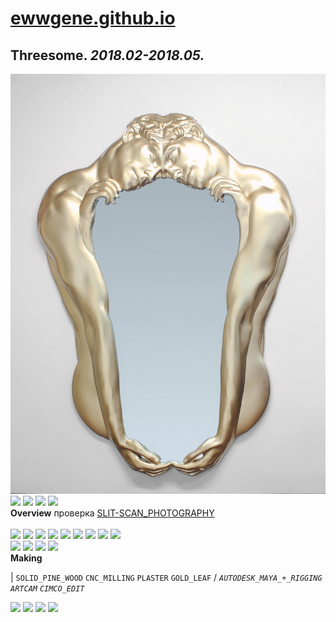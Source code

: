 
# [ewwgene.github.io](https://ewwgene.github.io/)
## Threesome. _2018.02-2018.05._
![Threesome](/100.jpg)<a href="https://ewwgene.github.io/Threesome/111.jpg"><img src="https://ewwgene.github.io/Threesome/111.jpg" height="66"></a> <a href="https://ewwgene.github.io/Threesome/113.jpg"><img src="https://ewwgene.github.io/Threesome/113.jpg" height="66"></a> <a href="https://ewwgene.github.io/Threesome/115.jpg"><img src="https://ewwgene.github.io/Threesome/115.jpg" height="66"></a> <a href="https://ewwgene.github.io/Threesome/117.jpg"><img src="https://ewwgene.github.io/Threesome/117.jpg" height="66"></a> 
<br>
**Overview**
 проверка [SLIT-SCAN_PHOTOGRAPHY](https://en.wikipedia.org/wiki/Slit-scan_photography)
<br><br>
<a href="https://ewwgene.github.io/Threesome/Making/111.jpg"><img src="https://ewwgene.github.io/Threesome/Making/111.jpg" height="66"></a> <a href="https://ewwgene.github.io/Threesome/Making/113.jpg"><img src="https://ewwgene.github.io/Threesome/Making/113.jpg" height="66"></a> <a href="https://ewwgene.github.io/Threesome/Making/115.jpg"><img src="https://ewwgene.github.io/Threesome/Making/115.jpg" height="66"></a> <a href="https://ewwgene.github.io/Threesome/Making/116.jpg"><img src="https://ewwgene.github.io/Threesome/Making/116.jpg" height="66"></a> <a href="https://ewwgene.github.io/Threesome/Making/117.jpg"><img src="https://ewwgene.github.io/Threesome/Making/117.jpg" height="66"></a> <a href="https://ewwgene.github.io/Threesome/Making/118.jpg"><img src="https://ewwgene.github.io/Threesome/Making/118.jpg" height="66"></a> <a href="https://ewwgene.github.io/Threesome/Making/123.jpg"><img src="https://ewwgene.github.io/Threesome/Making/123.jpg" height="66"></a> <a href="https://ewwgene.github.io/Threesome/Making/124.jpg"><img src="https://ewwgene.github.io/Threesome/Making/124.jpg" height="66"></a> <a href="https://ewwgene.github.io/Threesome/Making/125.jpg"><img src="https://ewwgene.github.io/Threesome/Making/125.jpg" height="66"></a> <br><a href="https://ewwgene.github.io/Threesome/Making/311.jpg"><img src="https://ewwgene.github.io/Threesome/Making/311.jpg" height="66"></a> <a href="https://ewwgene.github.io/Threesome/Making/331.jpg"><img src="https://ewwgene.github.io/Threesome/Making/331.jpg" height="66"></a> <a href="https://ewwgene.github.io/Threesome/Making/333.jpg"><img src="https://ewwgene.github.io/Threesome/Making/333.jpg" height="66"></a> <a href="https://ewwgene.github.io/Threesome/Making/335.jpg"><img src="https://ewwgene.github.io/Threesome/Making/335.jpg" height="66"></a> <br>
**Making**

|
`SOLID_PINE_WOOD` `CNC_MILLING` `PLASTER` `GOLD_LEAF` 
/
_`AUTODESK_MAYA_+_RIGGING`_ _`ARTCAM`_ _`CIMCO_EDIT`_ 
<br>

<a href="https://ewwgene.github.io/Threesome/303.jpg"><img src="https://ewwgene.github.io/Threesome/303.jpg" height="66"></a> <a href="https://ewwgene.github.io/Threesome/304.jpg"><img src="https://ewwgene.github.io/Threesome/304.jpg" height="66"></a> <a href="https://ewwgene.github.io/Threesome/305.jpg"><img src="https://ewwgene.github.io/Threesome/305.jpg" height="66"></a> <a href="https://ewwgene.github.io/Threesome/307.jpg"><img src="https://ewwgene.github.io/Threesome/307.jpg" height="66"></a> 
<br>

